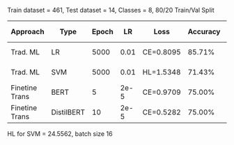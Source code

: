 
Train dataset = 461, Test dataset = 14, Classes = 8, 80/20 Train/Val Split

Approach       | Type       | Epoch  | LR   | Loss       | Accuracy | F1     | Avg Resp | Size     |
---------------|------------|--------|------|------------|----------|--------|----------|----------|
Trad. ML       | LR         | 5000   | 0.01 | CE=0.8095  | 85.71%   | 0.8095 | X.XX ms  | 8 KB
Trad. ML       | SVM        | 5000   | 0.01 | HL=1.5348  | 71.43%   | 0.6905 | X.XX ms  | 8 KB
Finetine Trans | BERT       | 5      | 2e-5 | CE=0.9709  | 75.00%   | 0.7500 | X.XX ms  | 438.2 MB
Finetine Trans | DistilBERT | 10     | 2e-5 | CE=0.5282  | 75.00%   | 0.7500 | X.XX ms  | 268 KB


HL for SVM = 24.5562, batch size 16
